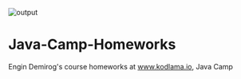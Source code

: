 ![output](https://user-images.githubusercontent.com/30018589/117512781-f7126600-af98-11eb-9d8c-103457d59e04.PNG)
# Java-Camp-Homeworks
Engin Demirog's course homeworks at www.kodlama.io, Java Camp

